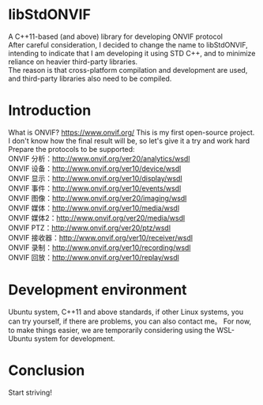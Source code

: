# libStdONVIF
A C++11-based (and above) library for developing ONVIF protocol  
After careful consideration, I decided to change the name to libStdONVIF, intending to indicate that I am developing it using STD C++, and to minimize reliance on heavier third-party libraries.  
The reason is that cross-platform compilation and development are used, and third-party libraries also need to be compiled.
# Introduction
What is ONVIF? https://www.onvif.org/
This is my first open-source project. I don't know how the final result will be, so let's give it a try and work hard  
Prepare the protocols to be supported:   
ONVIF 分析：http://www.onvif.org/ver20/analytics/wsdl  
ONVIF 设备：http://www.onvif.org/ver10/device/wsdl  
ONVIF 显示：http://www.onvif.org/ver10/display/wsdl  
ONVIF 事件：http://www.onvif.org/ver10/events/wsdl  
ONVIF 图像：http://www.onvif.org/ver20/imaging/wsdl  
ONVIF 媒体：http://www.onvif.org/ver10/media/wsdl  
ONVIF 媒体2：http://www.onvif.org/ver20/media/wsdl  
ONVIF PTZ：http://www.onvif.org/ver20/ptz/wsdl  
ONVIF 接收器：http://www.onvif.org/ver10/receiver/wsdl  
ONVIF 录制：http://www.onvif.org/ver10/recording/wsdl  
ONVIF 回放：http://www.onvif.org/ver10/replay/wsdl  
# Development environment
Ubuntu system, C++11 and above standards, if other Linux systems, you can try yourself, if there are problems, you can also contact me。
For now, to make things easier, we are temporarily considering using the WSL-Ubuntu system for development.
# Conclusion
Start striving!
